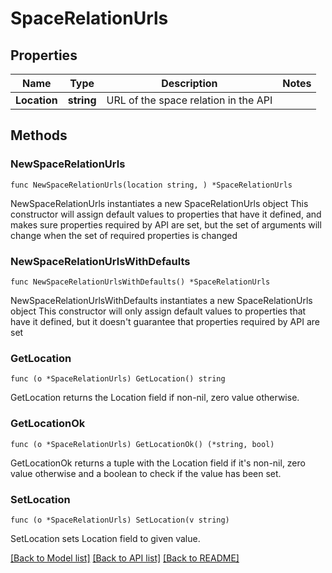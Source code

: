 # SpaceRelationUrls

## Properties

Name | Type | Description | Notes
------------ | ------------- | ------------- | -------------
**Location** | **string** | URL of the space relation in the API | 

## Methods

### NewSpaceRelationUrls

`func NewSpaceRelationUrls(location string, ) *SpaceRelationUrls`

NewSpaceRelationUrls instantiates a new SpaceRelationUrls object
This constructor will assign default values to properties that have it defined,
and makes sure properties required by API are set, but the set of arguments
will change when the set of required properties is changed

### NewSpaceRelationUrlsWithDefaults

`func NewSpaceRelationUrlsWithDefaults() *SpaceRelationUrls`

NewSpaceRelationUrlsWithDefaults instantiates a new SpaceRelationUrls object
This constructor will only assign default values to properties that have it defined,
but it doesn't guarantee that properties required by API are set

### GetLocation

`func (o *SpaceRelationUrls) GetLocation() string`

GetLocation returns the Location field if non-nil, zero value otherwise.

### GetLocationOk

`func (o *SpaceRelationUrls) GetLocationOk() (*string, bool)`

GetLocationOk returns a tuple with the Location field if it's non-nil, zero value otherwise
and a boolean to check if the value has been set.

### SetLocation

`func (o *SpaceRelationUrls) SetLocation(v string)`

SetLocation sets Location field to given value.



[[Back to Model list]](../README.md#documentation-for-models) [[Back to API list]](../README.md#documentation-for-api-endpoints) [[Back to README]](../README.md)


